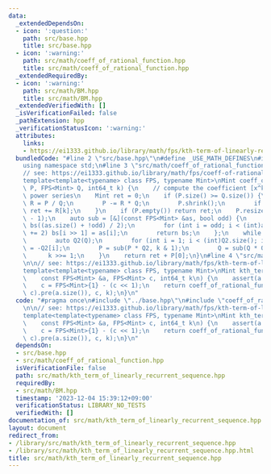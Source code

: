 ```yaml
---
data:
  _extendedDependsOn:
  - icon: ':question:'
    path: src/base.hpp
    title: src/base.hpp
  - icon: ':warning:'
    path: src/math/coeff_of_rational_function.hpp
    title: src/math/coeff_of_rational_function.hpp
  _extendedRequiredBy:
  - icon: ':warning:'
    path: src/math/BM.hpp
    title: src/math/BM.hpp
  _extendedVerifiedWith: []
  _isVerificationFailed: false
  _pathExtension: hpp
  _verificationStatusIcon: ':warning:'
  attributes:
    links:
    - https://ei1333.github.io/library/math/fps/kth-term-of-linearly-recurrent-sequence.hpp
  bundledCode: "#line 2 \"src/base.hpp\"\n#define _USE_MATH_DEFINES\n#include <bits/stdc++.h>\n\
    using namespace std;\n#line 3 \"src/math/coeff_of_rational_function.hpp\"\n\n\
    // see: https://ei1333.github.io/library/math/fps/coeff-of-rational-function.hpp\n\
    template<template<typename> class FPS, typename Mint>\nMint coeff_of_rational_function(FPS<Mint>\
    \ P, FPS<Mint> Q, int64_t k) {\n    // compute the coefficient [x^k] P/Q of rational\
    \ power series\n    Mint ret = 0;\n    if (P.size() >= Q.size()) {\n        auto\
    \ R = P / Q;\n        P -= R * Q;\n        P.shrink();\n        if (k < (int)R.size())\
    \ ret += R[k];\n    }\n    if (P.empty()) return ret;\n    P.resize((int)Q.size()\
    \ - 1);\n    auto sub = [&](const FPS<Mint> &as, bool odd) {\n        FPS<Mint>\
    \ bs((as.size() + !odd) / 2);\n        for (int i = odd; i < (int)as.size(); i\
    \ += 2) bs[i >> 1] = as[i];\n        return bs;\n    };\n    while (k > 0) {\n\
    \        auto Q2(Q);\n        for (int i = 1; i < (int)Q2.size(); i += 2) Q2[i]\
    \ = -Q2[i];\n        P = sub(P * Q2, k & 1);\n        Q = sub(Q * Q2, 0);\n  \
    \      k >>= 1;\n    }\n    return ret + P[0];\n}\n#line 4 \"src/math/kth_term_of_linearly_recurrent_sequence.hpp\"\
    \n\n// see: https://ei1333.github.io/library/math/fps/kth-term-of-linearly-recurrent-sequence.hpp\n\
    template<template<typename> class FPS, typename Mint>\nMint kth_term_of_linearly_recurrent_sequence(\n\
    \    const FPS<Mint> &a, FPS<Mint> c, int64_t k\n) {\n    assert(a.size() == c.size());\n\
    \    c = FPS<Mint>{1} - (c << 1);\n    return coeff_of_rational_function((a *\
    \ c).pre(a.size()), c, k);\n}\n"
  code: "#pragma once\n#include \"../base.hpp\"\n#include \"coeff_of_rational_function.hpp\"\
    \n\n// see: https://ei1333.github.io/library/math/fps/kth-term-of-linearly-recurrent-sequence.hpp\n\
    template<template<typename> class FPS, typename Mint>\nMint kth_term_of_linearly_recurrent_sequence(\n\
    \    const FPS<Mint> &a, FPS<Mint> c, int64_t k\n) {\n    assert(a.size() == c.size());\n\
    \    c = FPS<Mint>{1} - (c << 1);\n    return coeff_of_rational_function((a *\
    \ c).pre(a.size()), c, k);\n}\n"
  dependsOn:
  - src/base.hpp
  - src/math/coeff_of_rational_function.hpp
  isVerificationFile: false
  path: src/math/kth_term_of_linearly_recurrent_sequence.hpp
  requiredBy:
  - src/math/BM.hpp
  timestamp: '2023-12-04 15:39:12+09:00'
  verificationStatus: LIBRARY_NO_TESTS
  verifiedWith: []
documentation_of: src/math/kth_term_of_linearly_recurrent_sequence.hpp
layout: document
redirect_from:
- /library/src/math/kth_term_of_linearly_recurrent_sequence.hpp
- /library/src/math/kth_term_of_linearly_recurrent_sequence.hpp.html
title: src/math/kth_term_of_linearly_recurrent_sequence.hpp
---
```

